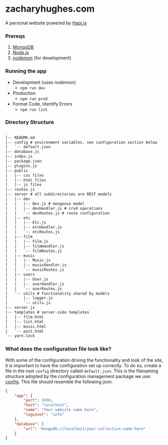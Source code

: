 # zacharyhughes.com

A personal website powered by [Hapi.js](https://hapijs.com/)

### Prereqs

1. [MongoDB](https://docs.mongodb.com/manual/tutorial/install-mongodb-on-os-x/)
2. [Node.js](https://nodejs.org/en/)
3. [nodemon](https://nodemon.io/) (for development)

### Running the app
- Development (uses nodemon)
    - `npm run dev`
- Production
    - `npm run prod`
- Format Code, Identify Errors
    - `npm run lint`

### Directory Structure

```txt
.
|-- README.md
|-- config # environment variables, see configuration section below
|   `-- default.json
|-- database.js
|-- index.js
|-- package.json
|-- plugins.js
|-- public 
|   |-- css files
|   |-- html files
|   |-- js files
|-- routes.js
|-- server # all subdirectories are REST models
|   |-- dev
|   |   |-- Dev.js # mongoose model
|   |   |-- devHandler.js # crud operations
|   |   `-- devRoutes.js # route configuration
|   |-- etc
|   |   |-- Etc.js
|   |   |-- etcHandler.js
|   |   `-- etcRoutes.js
|   |-- film
|   |   |-- Film.js
|   |   |-- filmHandler.js
|   |   `-- filmRoutes.js
|   |-- music
|   |   |-- Music.js
|   |   |-- musicHandler.js
|   |   `-- musicRoutes.js
|   |-- users
|   |   |-- User.js
|   |   |-- userHandler.js
|   |   `-- userRoutes.js
|   `-- utils # functionality shared by models
|       |-- logger.js
|       `-- utils.js
|-- server.js
|-- templates # server-side templates
|   |-- film.html
|   |-- list.html
|   |-- music.html
|   `-- post.html
`-- yarn.lock
```

### What does the configuration file look like?

With some of the configuration driving the functionality and look of the site, it is important to have the configuration 
set up correctly. To do so, create a file in the root `config` directory called `default.json`. This is the filenaming 
structure adopted by the configuration management package we use: [config](https://www.npmjs.com/package/config). This 
file should resemble the following json:

```json
{
    "app": {
        "port": 3000,
        "host": "localhost",
        "name": "Your website name here",
        "logLevel": "info"
    },
    "database": {
        "url": "mongodb://localhost/your-collection-name-here"
    }
}
```
